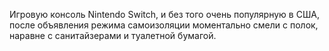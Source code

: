 ﻿---
layout: post
images: [ 2020-09-27.jpg ]
---

Игровую консоль Nintendo Switch, и без того очень популярную в США, после объявления режима самоизоляции моментально смели с полок, наравне с санитайзерами и туалетной бумагой.